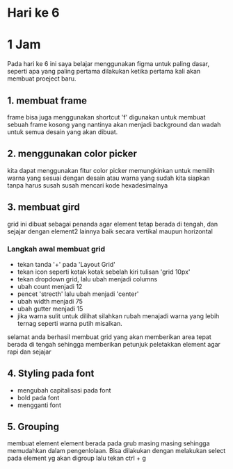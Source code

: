 # Hari ke 6

# 1 Jam
Pada hari ke 6 ini saya belajar menggunakan figma untuk paling dasar, seperti apa yang paling pertama dilakukan ketika pertama kali akan membuat proeject baru.

## 1. membuat frame
frame bisa juga menggunakan shortcut 'f' digunakan untuk membuat sebuah frame kosong yang nantinya akan menjadi background dan wadah untuk semua desain yang akan dibuat.

## 2. menggunakan color picker
kita dapat menggunakan fitur color picker memungkinkan untuk memilih warna yang sesuai dengan desain atau warna yang sudah kita siapkan tanpa harus susah susah mencari kode hexadesimalnya

## 3. membuat gird
grid ini dibuat sebagai penanda agar element tetap berada di tengah, dan sejajar dengan element2 lainnya baik secara vertikal maupun horizontal

### Langkah awal membuat grid
- tekan tanda '+' pada 'Layout Grid'
- tekan icon seperti kotak kotak sebelah kiri tulisan 'grid 10px'
- tekan dropdown grid, lalu ubah menjadi columns
- ubah count menjadi 12
- pencet 'strecth' lalu ubah menjadi 'center'
- ubah width menjadi 75
- ubah gutter menjadi 15
- jika warna sulit untuk dilihat silahkan rubah menajadi warna yang lebih ternag seperti warna putih misalkan.

selamat anda berhasil membuat grid yang akan memberikan area tepat berada di tengah sehingga memberikan petunjuk peletakkan element agar rapi dan sejajar

## 4. Styling pada font
- mengubah capitalisasi pada font
- bold pada font
- mengganti font

## 5. Grouping
membuat element element berada pada grub masing masing sehingga memudahkan dalam pengenlolaan.
Bisa dilakukan dengan melakukan select pada element yg akan digroup lalu tekan ctrl + g

